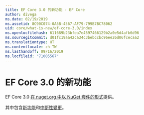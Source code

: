 ```yaml
---
title: EF Core 3.0 的新功能 - EF Core
author: divega
ms.date: 02/19/2019
ms.assetid: 8C90C074-0A5B-4567-AF79-799B7BC78062
uid: core/what-is-new/ef-core-3.0/index
ms.openlocfilehash: 611689b23bfea7e4597466129b2a0e5d4afb6d96
ms.sourcegitcommit: d01fc19aa42ca34c3bebccbc96ee26d06fcecaa2
ms.translationtype: HT
ms.contentlocale: zh-TW
ms.lasthandoff: 09/16/2019
ms.locfileid: "71005567"
---
```

# <a name="what-is-new-in-ef-core-30"></a>EF Core 3.0 的新功能

EF Core 3.0 [在 nuget.org 中以 NuGet 套件的形式](https://www.nuget.org/packages/Microsoft.EntityFrameworkCore/)提供。 

其中包含[新功能](xref:core/what-is-new/ef-core-3.0/features)和[中斷性變更](xref:core/what-is-new/ef-core-3.0/breaking-changes)。 

